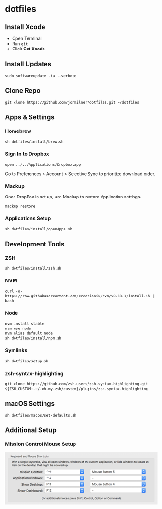 # dotfiles

## Install Xcode
- Open Terminal
- Run `git`
- Click **Get Xcode**

## Install Updates
```shell
sudo softwareupdate -ia --verbose
```

## Clone Repo
```shell
git clone https://github.com/jonmilner/dotfiles.git ~/dotfiles
```

## Apps & Settings

### Homebrew
```shell
sh dotfiles/install/brew.sh
```

### Sign In to Dropbox
```shell
open ../../Applications/Dropbox.app
```

Go to Preferences > Account > Selective Sync to prioritize download order.

### Mackup
Once DropBox is set up, use Mackup to restore Application settings.

```shell
mackup restore
```

### Applications Setup
```shell
sh dotfiles/install/openApps.sh
```

## Development Tools

### ZSH
```shell
sh dotfiles/install/zsh.sh
```

### NVM
```shell
curl -o- https://raw.githubusercontent.com/creationix/nvm/v0.33.1/install.sh | bash
```

### Node
```shell
nvm install stable
nvm use node
nvm alias default node
sh dotfiles/install/npm.sh
```

### Symlinks
```shell
sh dotfiles/setup.sh
```

### zsh-syntax-highlighting
```shell
git clone https://github.com/zsh-users/zsh-syntax-highlighting.git ${ZSH_CUSTOM:-~/.oh-my-zsh/custom}/plugins/zsh-syntax-highlighting
```

## macOS Settings
```shell
sh dotfiles/macos/set-defaults.sh
```

## Additional Setup

### Mission Control Mouse Setup
![Mission Control Mouse Setup](mission-control-mouse-setup.png)
